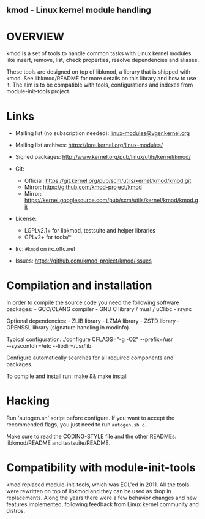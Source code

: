 ## kmod - Linux kernel module handling

OVERVIEW
========

kmod is a set of tools to handle common tasks with Linux kernel modules like
insert, remove, list, check properties, resolve dependencies and aliases.

These tools are designed on top of libkmod, a library that is shipped with
kmod. See libkmod/README for more details on this library and how to use it.
The aim is to be compatible with tools, configurations and indexes from
module-init-tools project.


Links
=====
- Mailing list (no subscription needed): linux-modules@vger.kernel.org
- Mailing list archives: https://lore.kernel.org/linux-modules/

- Signed packages: http://www.kernel.org/pub/linux/utils/kernel/kmod/

- Git:
  - Official: https://git.kernel.org/pub/scm/utils/kernel/kmod/kmod.git
  - Mirror: https://github.com/kmod-project/kmod
  - Mirror: https://kernel.googlesource.com/pub/scm/utils/kernel/kmod/kmod.git

- License:
  - LGPLv2.1+ for libkmod, testsuite and helper libraries
  - GPLv2+ for tools/*

- Irc: `#kmod` on irc.oftc.net

- Issues: https://github.com/kmod-project/kmod/issues


Compilation and installation
============================

In order to compile the source code you need the following software packages:
	- GCC/CLANG compiler
	- GNU C library / musl / uClibc
	- rsync


Optional dependencies:
	- ZLIB library
	- LZMA library
	- ZSTD library
	- OPENSSL library (signature handling in modinfo)

Typical configuration:
	./configure CFLAGS="-g -O2" --prefix=/usr \
			--sysconfdir=/etc --libdir=/usr/lib

Configure automatically searches for all required components and packages.

To compile and install run:
	make && make install

Hacking
=======

Run 'autogen.sh' script before configure. If you want to accept the recommended
flags, you just need to run `autogen.sh c`.

Make sure to read the CODING-STYLE file and the other READMEs: libkmod/README
and testsuite/README.

Compatibility with module-init-tools
====================================

kmod replaced module-init-tools, which was EOL'ed in 2011. All the tools were
rewritten on top of libkmod and they can be used as drop in replacements.
Along the years there were a few behavior changes and new features implemented,
following feedback from Linux kernel community and distros.
